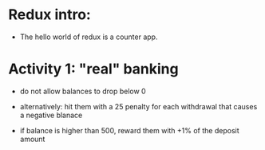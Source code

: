 # Redux intro:

- The hello world of redux is a counter app.

# Activity 1: "real" banking

- do not allow balances to drop below 0
- alternatively: hit them with a 25 penalty for each withdrawal that causes a negative blanace

- if balance is higher than 500, reward them with +1% of the deposit amount